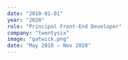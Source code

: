 ```yaml
---
date: "2010-01-01"
year: "2020"
role: "Principal Front-End Developer"
company: "twentysix"
image: "gatwick.png"
date: "May 2018 – Nov 2020"
---
```

